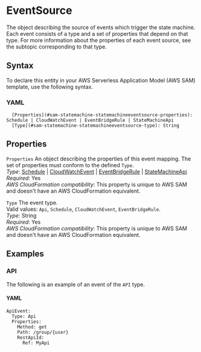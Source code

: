 # EventSource<a name="sam-property-statemachine-statemachineeventsource"></a>

The object describing the source of events which trigger the state machine\. Each event consists of a type and a set of properties that depend on that type\. For more information about the properties of each event source, see the subtopic corresponding to that type\.

## Syntax<a name="sam-property-statemachine-statemachineeventsource-syntax"></a>

To declare this entity in your AWS Serverless Application Model \(AWS SAM\) template, use the following syntax\.

### YAML<a name="sam-property-statemachine-statemachineeventsource-syntax.yaml"></a>

```
  [Properties](#sam-statemachine-statemachineeventsource-properties): Schedule | CloudWatchEvent | EventBridgeRule | StateMachineApi
  [Type](#sam-statemachine-statemachineeventsource-type): String
```

## Properties<a name="sam-property-statemachine-statemachineeventsource-properties"></a>

 `Properties`   <a name="sam-statemachine-statemachineeventsource-properties"></a>
An object describing the properties of this event mapping\. The set of properties must conform to the defined `Type`\.  
*Type*: [Schedule](sam-property-statemachine-schedule.md) \| [CloudWatchEvent](sam-property-statemachine-statemachinecloudwatchevent.md) \| [EventBridgeRule](sam-property-statemachine-eventbridgerule.md) \| [StateMachineApi](sam-property-statemachine-statemachineapi.md)  
*Required*: Yes  
*AWS CloudFormation compatibility*: This property is unique to AWS SAM and doesn't have an AWS CloudFormation equivalent\.

 `Type`   <a name="sam-statemachine-statemachineeventsource-type"></a>
The event type\.  
Valid values: `Api`, `Schedule`, `CloudWatchEvent`, `EventBridgeRule`\.  
*Type*: String  
*Required*: Yes  
*AWS CloudFormation compatibility*: This property is unique to AWS SAM and doesn't have an AWS CloudFormation equivalent\.

## Examples<a name="sam-property-statemachine-statemachineeventsource--examples"></a>

### API<a name="sam-property-statemachine-statemachineeventsource--examples--api"></a>

The following is an example of an event of the `API` type\.

#### YAML<a name="sam-property-statemachine-statemachineeventsource--examples--api--yaml"></a>

```
ApiEvent:
  Type: Api
  Properties:
    Method: get
    Path: /group/{user}
    RestApiId: 
      Ref: MyApi
```